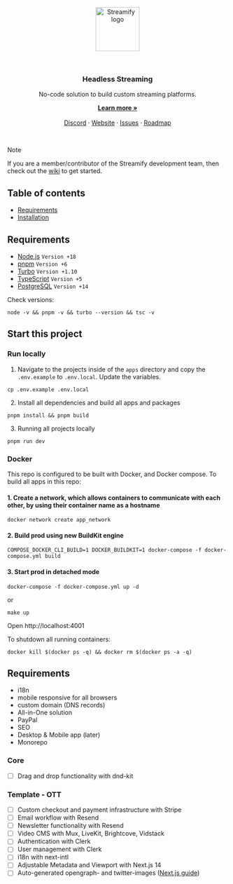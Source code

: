 <br />
<br />
<p align="center">
  <img alt="Streamify logo" src="https://d2fplzddl6myl4.cloudfront.net/logo/streamify-logo-purpur.svg" height="100">
</p>
<br />
<h3 align="center">
  Headless Streaming
</h3>
<p align="center">
  No-code solution to build custom streaming platforms.
</p>
<p align="center">
    <a href="https://streamify.com"><strong>Learn more »</strong></a>
    <br />
    <br />
    <a href="https://discord.gg/Xb7g2dFfQB">Discord</a>
    ·
    <a href="https://streamify.com">Website</a>
    ·
    <a href="https://github.com/streamify-com/streamify.com/issues">Issues</a>
    ·
    <a href="https://streamifyplus.com/roadmap">Roadmap</a>
  </p>
<br />

> [!NOTE]
> If you are a member/contributor of the Streamify development team, then check out the [wiki](https://github.com/streamify-com/streamify.com/wiki) to get started.

## Table of contents

- [Requirements](#requirements)
- [Installation](#installation)

## Requirements

- [Node.js](https://nodejs.org/en/) `Version +18`
- [pnpm](https://pnpm.io/) `Version +6`
- [Turbo](https://turbo.build/) `Version +1.10`
- [TypeScript](http://typescriptlang.org) `Version +5`
- [PostgreSQL](https://www.postgresql.org/) `Version +14`

Check versions:

```
node -v && pnpm -v && turbo --version && tsc -v
```

## Start this project

### Run locally

1. Navigate to the projects inside of the `apps` directory and copy the `.env.example` to `.env.local`. Update the variables.
```
cp .env.example .env.local
```

2. Install all dependencies and build all apps and packages
```
pnpm install && pnpm build
```

3. Running all projects locally
```
pnpm run dev
```

### Docker 

This repo is configured to be built with Docker, and Docker compose. To build all apps in this repo:

#### 1. Create a network, which allows containers to communicate with each other, by using their container name as a hostname
```
docker network create app_network
```
#### 2. Build prod using new BuildKit engine
```
COMPOSE_DOCKER_CLI_BUILD=1 DOCKER_BUILDKIT=1 docker-compose -f docker-compose.yml build
```
#### 3. Start prod in detached mode
```
docker-compose -f docker-compose.yml up -d
```
or
```
make up
```

Open http://localhost:4001

To shutdown all running containers:
```
docker kill $(docker ps -q) && docker rm $(docker ps -a -q)
```

## Requirements

- i18n
- mobile responsive for all browsers
- custom domain (DNS records)
- All-in-One solution
- PayPal
- SEO
- Desktop & Mobile app (later)
- Monorepo

### Core
- [ ] Drag and drop functionality with dnd-kit

### Template - OTT
- [ ] Custom checkout and payment infrastructure with Stripe
- [ ] Email workflow with Resend
- [ ] Newsletter functionality with Resend
- [ ] Video CMS with Mux, LiveKit, Brightcove, Vidstack
- [ ] Authentication with Clerk
- [ ] User management with Clerk
- [ ] i18n with next-intl
- [ ] Adjustable Metadata and Viewport with Next.js 14
- [ ] Auto-generated opengraph- and twitter-images ([Next.js guide](https://nextjs.org/docs/app/api-reference/file-conventions/metadata/opengraph-image#generate-images-using-code-js-ts-tsx))
